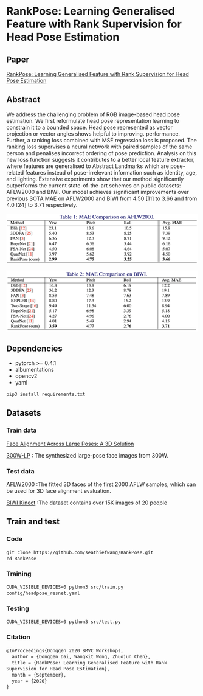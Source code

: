 # RankPose: Learning Generalised Feature with Rank Supervision for Head Pose Estimation

## Paper
[RankPose: Learning Generalised Feature with Rank Supervision for Head Pose Estimation](https://arxiv.org/abs/2005.10984)

## Abstract
We address the challenging problem of RGB image-based head pose estimation. We first reformulate head pose representation learning to constrain it to a bounded space. Head pose represented as vector projection or vector angles shows helpful to improving. performance. Further, a ranking loss combined with MSE regression loss is proposed. The ranking loss supervises a neural network with paired samples of the same person and penalises incorrect ordering of pose prediction. Analysis on this new loss function suggests it contributes to a better local feature extractor, where features are generalised to Abstract Landmarks which are pose-related features instead of pose-irrelevant information such as identity, age, and lighting. Extensive experiments show that our method significantly outperforms the current state-of-the-art schemes on public datasets:  
AFLW2000 and BIWI. Our model achieves significant improvements over previous SOTA
MAE on AFLW2000 and BIWI from 4.50 [11] to 3.66 and from 4.0 [24] to 3.71 respectively. 

<p align="center">
<img src="assets/mae_comparison_on_aflw2000.png" alt="drawing" width="1000"/>
</p>
<p align="center">
<img src="assets/mae_comparison_on_biwi.png" alt="drawing" width="1000"/>
</p>

## Dependencies

+ pytorch >= 0.4.1
+ albumentations
+ opencv2
+ yaml
~~~
pip3 install requirements.txt
~~~

## Datasets

### Train data
[Face Alignment Across Large Poses: A 3D Solution](http://www.cbsr.ia.ac.cn/users/xiangyuzhu/projects/3DDFA/main.htm)

[300W-LP](https://drive.google.com/file/d/0B7OEHD3T4eCkVGs0TkhUWFN6N1k/view?usp=sharing) : The synthesized large-pose face images from 300W.

### Test data
[AFLW2000](http://www.cbsr.ia.ac.cn/users/xiangyuzhu/projects/3DDFA/Database/AFLW2000-3D.zip) :The fitted 3D faces of the first 2000 AFLW samples, which can be used for 3D face alignment evaluation.

[BIWI Kinect](https://data.vision.ee.ethz.ch/cvl/gfanelli/head_pose/head_forest.html) :The dataset contains over 15K images of 20 people

## Train and test

### Code
```
git clone https://github.com/seathiefwang/RankPose.git
cd RankPose
```

### Training
```
CUDA_VISIBLE_DEVICES=0 python3 src/train.py config/headpose_resnet.yaml
```

### Testing
```
CUDA_VISIBLE_DEVICES=0 python3 src/test.py
```

### Citation
```
@InProceedings{Donggen_2020_BMVC_Workshops,
  author = {Donggen Dai, Wangkit Wong, Zhuojun Chen},
  title = {RankPose: Learning Generalised Feature with Rank Supervision for Head Pose Estimation},
  month = {September},
  year = {2020}
}
```